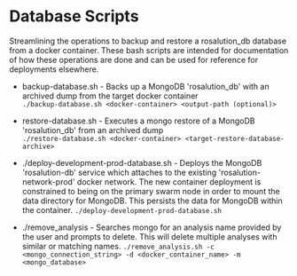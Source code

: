 # Database Scripts

Streamlining the operations to backup and restore a rosalution_db database from a docker container.
These bash scripts are intended for documentation of how these operations are done and can be used
for reference for deployments elsewhere.

* backup-database.sh - Backs up a MongoDB 'rosalution_db' with an archived dump from the target docker container  
`./backup-database.sh <docker-container> <output-path (optional)>`

* restore-database.sh - Executes a mongo restore of a MongoDB 'rosalution_db' from an archived dump  
`./restore-database.sh <docker-container> <target-restore-database-archive>`

* ./deploy-development-prod-database.sh - Deploys the MongoDB 'rosalution-db' service which attaches
to the existing 'rosalution-network-prod' docker network. The new container deployment
is constrained to being on the primary swarm node in order to mount the data directory for MongoDB.  This
persists the data for MongoDB within the container.
`./deploy-development-prod-database.sh`

* ./remove_analysis - Searches mongo for an analysis name provided by the user and prompts to delete. This will delete multiple analyses with similar or matching names.
`./remove_analysis.sh -c <mongo_connection_string> -d <docker_container_name> -m <mongo_database>`
